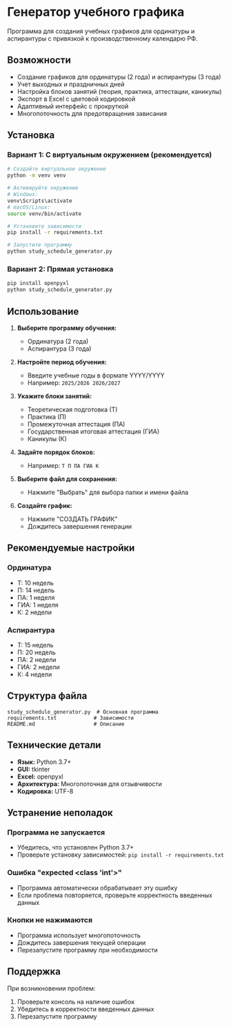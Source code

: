 # Генератор учебного графика

Программа для создания учебных графиков для ординатуры и аспирантуры с привязкой к производственному календарю РФ.

## Возможности

- Создание графиков для ординатуры (2 года) и аспирантуры (3 года)
- Учет выходных и праздничных дней
- Настройка блоков занятий (теория, практика, аттестации, каникулы)
- Экспорт в Excel с цветовой кодировкой
- Адаптивный интерфейс с прокруткой
- Многопоточность для предотвращения зависания

## Установка

### Вариант 1: С виртуальным окружением (рекомендуется)

```bash
# Создайте виртуальное окружение
python -m venv venv

# Активируйте окружение
# Windows:
venv\Scripts\activate
# macOS/Linux:
source venv/bin/activate

# Установите зависимости
pip install -r requirements.txt

# Запустите программу
python study_schedule_generator.py
```

### Вариант 2: Прямая установка

```bash
pip install openpyxl
python study_schedule_generator.py
```

## Использование

1. **Выберите программу обучения:**
   - Ординатура (2 года)
   - Аспирантура (3 года)

2. **Настройте период обучения:**
   - Введите учебные годы в формате YYYY/YYYY
   - Например: `2025/2026 2026/2027`

3. **Укажите блоки занятий:**
   - Теоретическая подготовка (Т)
   - Практика (П)
   - Промежуточная аттестация (ПА)
   - Государственная итоговая аттестация (ГИА)
   - Каникулы (К)

4. **Задайте порядок блоков:**
   - Например: `Т П ПА ГИА К`

5. **Выберите файл для сохранения:**
   - Нажмите "Выбрать" для выбора папки и имени файла

6. **Создайте график:**
   - Нажмите "СОЗДАТЬ ГРАФИК"
   - Дождитесь завершения генерации

## Рекомендуемые настройки

### Ординатура
- Т: 10 недель
- П: 14 недель
- ПА: 1 неделя
- ГИА: 1 неделя
- К: 2 недели

### Аспирантура
- Т: 15 недель
- П: 20 недель
- ПА: 2 недели
- ГИА: 2 недели
- К: 4 недели

## Структура файла

```
study_schedule_generator.py  # Основная программа
requirements.txt            # Зависимости
README.md                   # Описание 
```

## Технические детали

- **Язык:** Python 3.7+
- **GUI:** tkinter
- **Excel:** openpyxl
- **Архитектура:** Многопоточная для отзывчивости
- **Кодировка:** UTF-8

## Устранение неполадок

### Программа не запускается
- Убедитесь, что установлен Python 3.7+
- Проверьте установку зависимостей: `pip install -r requirements.txt`

### Ошибка "expected <class 'int'>"
- Программа автоматически обрабатывает эту ошибку
- Если проблема повторяется, проверьте корректность введенных данных

### Кнопки не нажимаются
- Программа использует многопоточность
- Дождитесь завершения текущей операции
- Перезапустите программу при необходимости

## Поддержка

При возникновении проблем:
1. Проверьте консоль на наличие ошибок
2. Убедитесь в корректности введенных данных
3. Перезапустите программу


